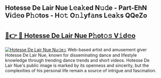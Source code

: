 ## Hotesse De Lair Nue L𝚎a𝚔ed N𝚞𝚍e - Part-EhN Vi𝚍𝚎o P𝚑𝚘tos - H𝚘𝚝 O𝚗𝚕yf𝚊ns L𝚎a𝚔s QQeZo

# <h2><a href="http://kf1320.oniu.top/?m=Hotesse+De+Lair+Nue">🔗👉 🔴 Hotesse De Lair Nue P𝚑ot𝚘𝚜 V𝚒d𝚎o</a></h2>

[![Hotesse De Lair Nue Nu𝚍e𝚜](https://i.imgur.com/0qMVB7G.gif)](http://kf1320.oniu.top/?m=Hotesse+De+Lair+Nue)
Web-based artist and amusement giver Hotesse De Lair Nue, known for disseminating dance and lifestyle knowledge through trending dance trends and short videos. Hotesse De Lair Nue's public image is marked by its openness and sincerity, but the complexities of his personal life remain a source of intrigue and fascination.  
